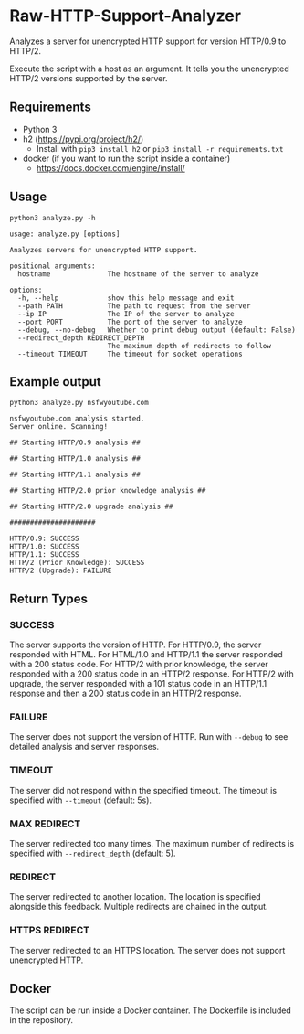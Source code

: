 # Raw-HTTP-Support-Analyzer
Analyzes a server for unencrypted HTTP support for version HTTP/0.9 to HTTP/2.

Execute the script with a host as an argument. It tells you the unencrypted HTTP/2 versions supported by the server.

## Requirements
- Python 3
- h2 (https://pypi.org/project/h2/)
  - Install with `pip3 install h2` or `pip3 install -r requirements.txt`
- docker (if you want to run the script inside a container)
  - https://docs.docker.com/engine/install/

## Usage
```
python3 analyze.py -h

usage: analyze.py [options]

Analyzes servers for unencrypted HTTP support.

positional arguments:
  hostname              The hostname of the server to analyze

options:
  -h, --help            show this help message and exit
  --path PATH           The path to request from the server
  --ip IP               The IP of the server to analyze
  --port PORT           The port of the server to analyze
  --debug, --no-debug   Whether to print debug output (default: False)
  --redirect_depth REDIRECT_DEPTH
                        The maximum depth of redirects to follow
  --timeout TIMEOUT     The timeout for socket operations
```

## Example output

`python3 analyze.py nsfwyoutube.com`

```
nsfwyoutube.com analysis started.
Server online. Scanning!

## Starting HTTP/0.9 analysis ##

## Starting HTTP/1.0 analysis ##

## Starting HTTP/1.1 analysis ##

## Starting HTTP/2.0 prior knowledge analysis ##

## Starting HTTP/2.0 upgrade analysis ##

#####################

HTTP/0.9: SUCCESS
HTTP/1.0: SUCCESS
HTTP/1.1: SUCCESS
HTTP/2 (Prior Knowledge): SUCCESS
HTTP/2 (Upgrade): FAILURE
```

## Return Types
### SUCCESS
The server supports the version of HTTP. For HTTP/0.9, the server responded with HTML.
For HTML/1.0 and HTTP/1.1 the server responded with a 200 status code.
For HTTP/2 with prior knowledge, the server responded with a 200 status code in an HTTP/2 response.
For HTTP/2 with upgrade, the server responded with a 101 status code in an HTTP/1.1 response and then a 200 status code 
in an HTTP/2 response.

### FAILURE
The server does not support the version of HTTP. Run with `--debug` to see detailed analysis and server responses.

### TIMEOUT
The server did not respond within the specified timeout. The timeout is specified with `--timeout` (default: 5s).

### MAX REDIRECT
The server redirected too many times. The maximum number of redirects is specified with `--redirect_depth` (default: 5).

### REDIRECT
The server redirected to another location. The location is specified alongside this feedback. Multiple redirects are
chained in the output.

### HTTPS REDIRECT
The server redirected to an HTTPS location. The server does not support unencrypted HTTP.

## Docker
The script can be run inside a Docker container. The Dockerfile is included in the repository.